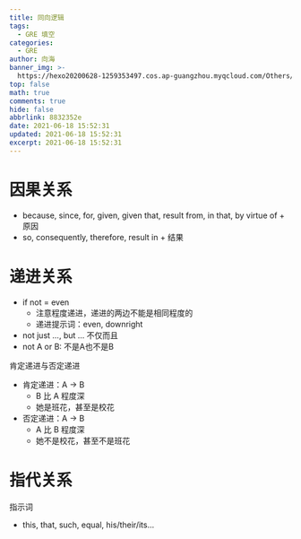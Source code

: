 ```yaml
---
title: 同向逻辑
tags:
  - GRE 填空
categories:
  - GRE
author: 向海
banner_img: >-
  https://hexo20200628-1259353497.cos.ap-guangzhou.myqcloud.com/Others/Fluid/post/post2.jpg
top: false
math: true
comments: true
hide: false
abbrlink: 8832352e
date: 2021-06-18 15:52:31
updated: 2021-06-18 15:52:31
excerpt: 2021-06-18 15:52:31
---
```


# 因果关系

+ because, since, for, given, given that, result from, in that, by virtue of + 原因
+ so, consequently, therefore, result in + 结果

# 递进关系

+ if not = even
  + 注意程度递进，递进的两边不能是相同程度的
  + 递进提示词：even, downright
+ not just ..., but ... 不仅而且
+ not A or B: 不是A也不是B

肯定递进与否定递进

+ 肯定递进：A → B
  + B 比 A 程度深
  + 她是班花，甚至是校花
+ 否定递进：A → B
  + A 比 B 程度深
  + 她不是校花，甚至不是班花

# 指代关系

指示词

+ this, that, such, equal, his/their/its...